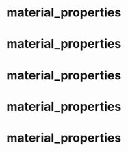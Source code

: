 # material_properties
# material_properties
# material_properties
# material_properties
# material_properties
